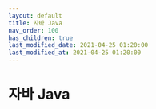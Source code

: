 ```yaml
---
layout: default
title: 자바 Java
nav_order: 100
has_children: true
last_modified_date: 2021-04-25 01:20:00
last_modified_at: 2021-04-25 01:20:00
---
```


# 자바 Java